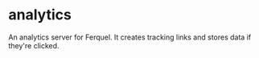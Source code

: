 # analytics
An analytics server for Ferquel. It creates tracking links and stores data if they're clicked.
